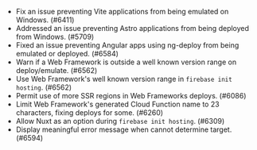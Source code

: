 - Fix an issue preventing Vite applications from being emulated on Windows. (#6411)
- Addressed an issue preventing Astro applications from being deployed from Windows. (#5709)
- Fixed an issue preventing Angular apps using ng-deploy from being emulated or deployed. (#6584)
- Warn if a Web Framework is outside a well known version range on deploy/emulate. (#6562)
- Use Web Framework's well known version range in `firebase init hosting`. (#6562)
- Permit use of more SSR regions in Web Frameworks deploys. (#6086)
- Limit Web Framework's generated Cloud Function name to 23 characters, fixing deploys for some. (#6260)
- Allow Nuxt as an option during `firebase init hosting`. (#6309)
- Display meaningful error message when cannot determine target. (#6594)